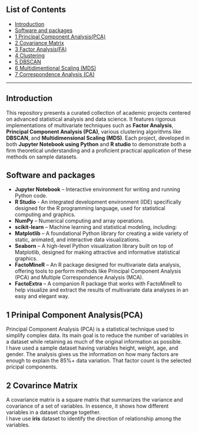 ## List of Contents
- [Introduction](#introduction)
- [Software and packages](#software_and_packages)
- [1 Principal Component Analysis(PCA)](#1_principal_component_analysis(PCA))
- [2 Covariance Matrix](#2_covariance_matrix)
- [3 Factor Analysis(FA)](#3_factor_analysis(FA))
- [4 Clustering](#4_clustering)
- [5 DBSCAN](#5_DBSCAN)
- [6 Multidimentional Scaling (MDS)](#6_multidimentional_scaling (MDS))
- [7 Correspondence Analysis (CA)](#7_correspondence_analysis (CA))


---
## Introduction
This repository presents a curated collection of academic projects centered on advanced statistical analysis and data science. It features rigorous implementations of multivariate techniques such as **Factor Analysis**, **Principal Component Analysis (PCA)**, various clustering algorithms like **DBSCAN**, and **Multidimensional Scaling (MDS)**. Each project, developed in both **Jupyter Notebook using Python** and **R studio** to demonstrate both a firm theoretical understanding and a proficient practical application of these methods on sample datasets.

## Software and packages
- **Jupyter Notebook** – Interactive environment for writing and running Python code.
- **R Studio** - An integrated development environment (IDE) specifically designed for the R programming language, used for statistical computing and graphics.
- **NumPy** – Numerical computing and array operations.
- **scikit-learn** – Machine learning and statistical modeling, including:
- **Matplotlib** – A foundational Python library for creating a wide variety of static, animated, and interactive data visualizations.
- **Seaborn** – A high-level Python visualization library built on top of Matplotlib, designed for making attractive and informative statistical graphics.
- **FactoMineR** – An R package designed for multivariate data analysis, offering tools to perform methods like Principal Component Analysis (PCA) and Multiple Correspondence Analysis (MCA).
- **FactoExtra** – A companion R package that works with FactoMineR to help visualize and extract the results of multivariate data analyses in an easy and elegant way.


## 1 Prinipal Component Analysis(PCA)  
Principal Component Analysis (PCA) is a statistical technique used to simplify complex data. Its main goal is to reduce the number of variables in a dataset while retaining as much of the original information as possible.  
I have used a sample dataset having variables height, weight, age, and gender. The analysis gives us the information on how many factors are enough to explain the 85%+ data variation. That factor count is the selected pricipal components.  

## 2 Covarince Matrix
A covariance matrix is a square matrix that summarizes the variance and covariance of a set of variables. In essence, it shows how different variables in a dataset change together.  
I have use **iris** dataset to identify the direction of relationship among the variables.



